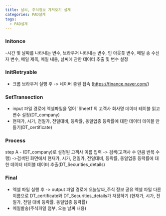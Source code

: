 ```yaml
---
title: 날씨, 주식정보 가져오기 설계
categories: PAD설계
tags:
  - PAD설계
---
```



### Initonce  
-시간 및 날짜를 나타내는 변수, 브라우저 나타내는 변수, 인 아웃풋 변수, 메일 송 수신자 변수, 메일 제목, 메일 내용, 날씨에 관한 데이터 추출 및 변수 설정 

### InitRetryable 
- 크롬 브라우저 실행 후 -> 네이버 증권 접속 (https://finance.naver.com/) 


### SetTransection 
- input 파일 경로에 엑셀파일을 열어 'Sheet1'의 고객사 회사명 데이터 테이블 읽고 변수 설정(DT_company)
- 현재가, 시가, 전일가, 전일대비, 등락률, 동일업종 등락률에 대한 데이터 테이블 만들기(DT_certificate)


### Process 
step A - (DT_company)로 설정된 고객사 이름 입력 -> 검색(고객사 수 만큼 반복 수행) ->검색된 화면에서 현재가, 시가, 전일가, 전일대비, 등락률, 동일업종 등락률에 대한 데이터 테이블 데이터 추출(DT_Securities_details)


### Final 
- 엑셀 파일 실행 후 -> output 파일 경로에 오늘날짜_주식 정보 공유 엑셀 파일 다른이름으로 DT_certificate와 DT_Securities_details가 저장하기 (현재가, 시가, 전일가, 전일 대비 등락률. 동일업종 등락률)
- 메일발송(주식파일 첨부, 오늘 날짜 내용)
